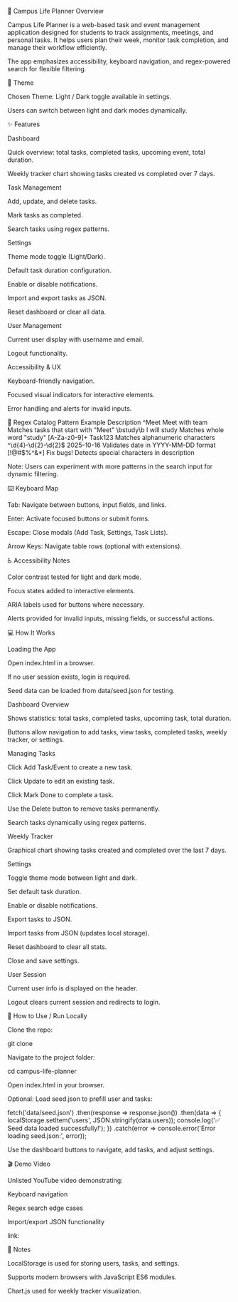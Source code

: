 📒 Campus Life Planner
Overview

Campus Life Planner is a web-based task and event management application designed for students to track assignments, meetings, and personal tasks. It helps users plan their week, monitor task completion, and manage their workflow efficiently.

The app emphasizes accessibility, keyboard navigation, and regex-powered search for flexible filtering.

🌈 Theme

Chosen Theme: Light / Dark toggle available in settings.

Users can switch between light and dark modes dynamically.

✨ Features

Dashboard

Quick overview: total tasks, completed tasks, upcoming event, total duration.

Weekly tracker chart showing tasks created vs completed over 7 days.

Task Management

Add, update, and delete tasks.

Mark tasks as completed.

Search tasks using regex patterns.

Settings

Theme mode toggle (Light/Dark).

Default task duration configuration.

Enable or disable notifications.

Import and export tasks as JSON.

Reset dashboard or clear all data.

User Management

Current user display with username and email.

Logout functionality.

Accessibility & UX

Keyboard-friendly navigation.

Focused visual indicators for interactive elements.

Error handling and alerts for invalid inputs.

🧩 Regex Catalog
Pattern	Example	Description
^Meet	Meet with team	Matches tasks that start with "Meet"
\bstudy\b	I will study	Matches whole word "study"
[A-Za-z0-9]+	Task123	Matches alphanumeric characters
^\d{4}-\d{2}-\d{2}$	2025-10-16	Validates date in YYYY-MM-DD format
[!@#$%^&*]	Fix bugs!	Detects special characters in description

Note: Users can experiment with more patterns in the search input for dynamic filtering.

⌨️ Keyboard Map

Tab: Navigate between buttons, input fields, and links.

Enter: Activate focused buttons or submit forms.

Escape: Close modals (Add Task, Settings, Task Lists).

Arrow Keys: Navigate table rows (optional with extensions).

♿ Accessibility Notes

Color contrast tested for light and dark mode.

Focus states added to interactive elements.

ARIA labels used for buttons where necessary.

Alerts provided for invalid inputs, missing fields, or successful actions.

💻 How It Works

Loading the App

Open index.html in a browser.

If no user session exists, login is required.

Seed data can be loaded from data/seed.json for testing.

Dashboard Overview

Shows statistics: total tasks, completed tasks, upcoming task, total duration.

Buttons allow navigation to add tasks, view tasks, completed tasks, weekly tracker, or settings.

Managing Tasks

Click Add Task/Event to create a new task.

Click Update to edit an existing task.

Click Mark Done to complete a task.

Use the Delete button to remove tasks permanently.

Search tasks dynamically using regex patterns.

Weekly Tracker

Graphical chart showing tasks created and completed over the last 7 days.

Settings

Toggle theme mode between light and dark.

Set default task duration.

Enable or disable notifications.

Export tasks to JSON.

Import tasks from JSON (updates local storage).

Reset dashboard to clear all stats.

Close and save settings.

User Session

Current user info is displayed on the header.

Logout clears current session and redirects to login.

📝 How to Use / Run Locally

Clone the repo:

git clone <your-repo-url>


Navigate to the project folder:

cd campus-life-planner


Open index.html in your browser.

Optional: Load seed.json to prefill user and tasks:

fetch('data/seed.json')
  .then(response => response.json())
  .then(data => {
    localStorage.setItem('users', JSON.stringify(data.users));
    console.log('✅ Seed data loaded successfully!');
  })
  .catch(error => console.error('Error loading seed.json:', error));


Use the dashboard buttons to navigate, add tasks, and adjust settings.

🎬 Demo Video

Unlisted YouTube video demonstrating:

Keyboard navigation

Regex search edge cases

Import/export JSON functionality

link: 

🔧 Notes

LocalStorage is used for storing users, tasks, and settings.

Supports modern browsers with JavaScript ES6 modules.

Chart.js used for weekly tracker visualization.